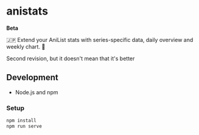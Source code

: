 # anistats

<b>Beta</b>

:jp: Extend your AniList stats with series-specific data, daily overview and weekly chart. :dango:

Second revision, but it doesn't mean that it's better

## Development
* Node.js and npm

### Setup
```bash
npm install
npm run serve
```